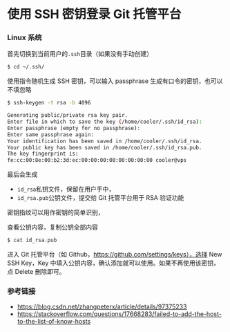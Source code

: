 # 使用 SSH 密钥登录 Git 托管平台

### Linux 系统

首先切换到当前用户的`.ssh`目录（如果没有手动创建）

```bash
$ cd ~/.ssh/
```

使用指令随机生成 SSH 密钥，可以输入 passphrase 生成有口令的密钥，也可以不填忽略

```bash
$ ssh-keygen -t rsa -b 4096

Generating public/private rsa key pair.
Enter file in which to save the key (/home/cooler/.ssh/id_rsa):
Enter passphrase (empty for no passphrase):
Enter same passphrase again:
Your identification has been saved in /home/cooler/.ssh/id_rsa.
Your public key has been saved in /home/cooler/.ssh/id_rsa.pub.
The key fingerprint is:
fe:cc:00:8e:00:b2:3d:ec:00:00:00:00:00:00:00:00 cooler@vps
```

最后会生成

- `id_rsa`私钥文件，保留在用户手中，
- `id_rsa.pub`公钥文件，提交给 Git 托管平台用于 RSA 验证功能

密钥指纹可以用作密钥的简单识别，

查看公钥内容，复制公钥全部内容

```bash
$ cat id_rsa.pub
```

进入 Git 托管平台（如 Github，https://github.com/settings/keys），选择 New SSH Key，Key 中填入公钥内容，确认添加就可以使用。如果不再使用该密钥，点 Delete 删除即可。



### 参考链接

- https://blog.csdn.net/zhangpeterx/article/details/97375233
- https://stackoverflow.com/questions/17668283/failed-to-add-the-host-to-the-list-of-know-hosts